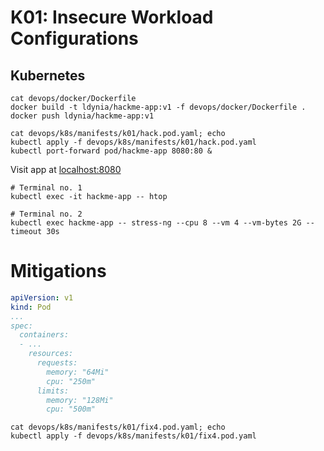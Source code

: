 # K01: Insecure Workload Configurations

## Kubernetes

```shell
cat devops/docker/Dockerfile
docker build -t ldynia/hackme-app:v1 -f devops/docker/Dockerfile .
docker push ldynia/hackme-app:v1

cat devops/k8s/manifests/k01/hack.pod.yaml; echo
kubectl apply -f devops/k8s/manifests/k01/hack.pod.yaml
kubectl port-forward pod/hackme-app 8080:80 &
```

Visit app at [localhost:8080](http://localhost:8080/)

```shell
# Terminal no. 1
kubectl exec -it hackme-app -- htop

# Terminal no. 2
kubectl exec hackme-app -- stress-ng --cpu 8 --vm 4 --vm-bytes 2G --timeout 30s
```

# Mitigations

```yaml
apiVersion: v1
kind: Pod
...
spec:
  containers:
  - ...
    resources:
      requests:
        memory: "64Mi"
        cpu: "250m"
      limits:
        memory: "128Mi"
        cpu: "500m"
```

```shell
cat devops/k8s/manifests/k01/fix4.pod.yaml; echo
kubectl apply -f devops/k8s/manifests/k01/fix4.pod.yaml
```